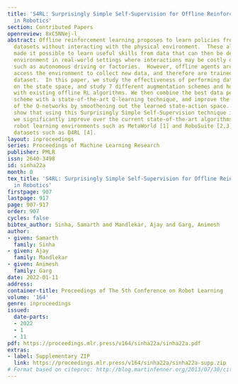 ```yaml
---
title: 'S4RL: Surprisingly Simple Self-Supervision for Offline Reinforcement Learning
  in Robotics'
section: Contributed Papers
openreview: 8xC5NNej-l_
abstract: Offline reinforcement learning proposes to learn policies from large collected
  datasets without interacting with the physical environment.  These algorithms have
  made it possible to learn useful skills from data that can then be deployed in the
  environment in real-world settings where interactions may be costly or dangerous,
  such as autonomous driving or factories.  However, offline agents are unable to
  access the environment to collect new data, and therefore are trained on a static
  dataset.  In this paper, we study the effectiveness of performing data augmentations
  on the state space, and study 7 different augmentation schemes and how they behave
  with existing offline RL algorithms. We then combine the best data performing augmentation
  scheme with a state-of-the-art Q-learning technique, and improve the function approximation
  of the Q-networks by smoothening out the learned state-action space. We experimentally
  show that using this Surprisingly Simple Self-Supervision technique in RL (S4RL),
  we significantly improve over the current state-of-the-art algorithms on offline
  robot learning environments such as MetaWorld [1] and RoboSuite [2,3], and benchmark
  datasets such as D4RL [4].
layout: inproceedings
series: Proceedings of Machine Learning Research
publisher: PMLR
issn: 2640-3498
id: sinha22a
month: 0
tex_title: 'S4RL: Surprisingly Simple Self-Supervision for Offline Reinforcement Learning
  in Robotics'
firstpage: 907
lastpage: 917
page: 907-917
order: 907
cycles: false
bibtex_author: Sinha, Samarth and Mandlekar, Ajay and Garg, Animesh
author:
- given: Samarth
  family: Sinha
- given: Ajay
  family: Mandlekar
- given: Animesh
  family: Garg
date: 2022-01-11
address:
container-title: Proceedings of The 5th Conference on Robot Learning
volume: '164'
genre: inproceedings
issued:
  date-parts:
  - 2022
  - 1
  - 11
pdf: https://proceedings.mlr.press/v164/sinha22a/sinha22a.pdf
extras:
- label: Supplementary ZIP
  link: https://proceedings.mlr.press/v164/sinha22a/sinha22a-supp.zip
# Format based on citeproc: http://blog.martinfenner.org/2013/07/30/citeproc-yaml-for-bibliographies/
---
```

